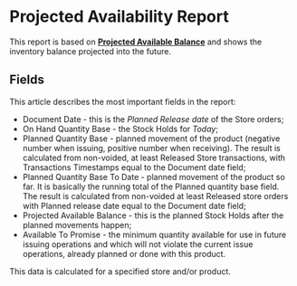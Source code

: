 # Projected Availability Report

This report is based on **[Projected Available Balance](https://github.com/ErpNetDocs/tech/blob/master/modules/logistics/logistics-common-module-concepts/projected-available-balance.md)** and shows the inventory balance projected into the future.

## Fields

This article describes the most important fields in the report:

- Document Date - this is the *Planned Release date* of the Store orders;
- On Hand Quantity Base - the Stock Holds for *Today*;
- Planned Quantity Base - planned movement of the product (negative number when issuing, positive number when receiving). The result is calculated from non-voided, at least Released Store transactions, with Transactions Timestamps equal to the Document date field;
- Planned Quantity Base To Date - planned movement of the product so far. It is basically the running total of the Planned quantity base field. The result is calculated from non-voided at least Released store orders with Planned release date  equal to the Document date field;
- Projected Available Balance - this is the planned Stock Holds after the planned movements happen;
- Available To Promise - the minimum quantity available for use in future issuing operations and which will not violate the current issue operations, already planned or done with this product.

This data is calculated for a specified store and/or product.
